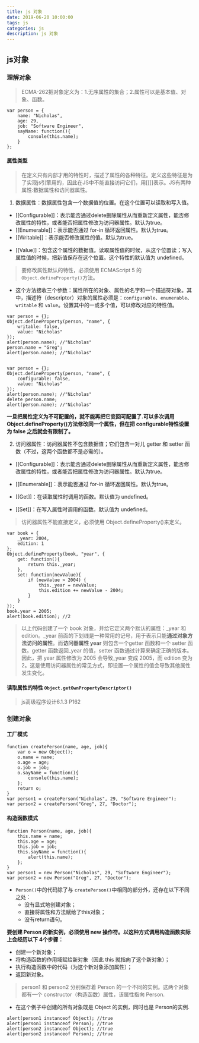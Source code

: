 ```yaml
---
title: js 对象
date: 2019-06-20 10:00:00
tags: js
categories: js
description: js 对象
---
```


## js对象

### 理解对象

> ECMA-262把对象定义为：1.无序属性的集合；2.属性可以是基本值、对象、函数。

```
var person = { 
    name: "Nicholas", 
    age: 29, 
    job: "Software Engineer", 
    sayName: function(){ 
        console(this.name); 
    } 
};

```

#### 属性类型
> 在定义只有内部才用的特性时，描述了属性的各种特征。定义这些特征是为了实现js引擎用的，因此在JS中不能直接访问它们，用[[]]表示。JS有两种属性:数据属性和访问器属性。

1. 数据属性：数据属性包含一个数据值的位置。在这个位置可以读取和写入值。

* [[Configurable]]：表示能否通过delete删除属性从而重新定义属性，能否修改属性的特性，或者能否把属性修改为访问器属性。默认为true。
* [[Enumerable]]：表示能否通过 for-in 循环返回属性。默认为true。
* [[Writable]]：表示能否修改属性的值。默认为true。
+ [[Value]]：包含这个属性的数据值。读取属性值的时候，从这个位置读；写入属性值的时候，把新值保存在这个位置。这个特性的默认值为 undefined。

> 要修改属性默认的特性，必须使用 ECMAScript 5 的 `Object.defineProperty()`方法。

+ 这个方法接收三个参数：属性所在的对象、属性的名字和一个描述符对象。其中，描述符（descriptor）对象的属性必须是：`configurable`、`enumerable`、`writable` 和 `value`。设置其中的一或多个值，可以修改对应的特性值。

```
var person = {}; 
Object.defineProperty(person, "name", { 
    writable: false, 
    value: "Nicholas" 
}); 
alert(person.name); //"Nicholas" 
person.name = "Greg"; 
alert(person.name); //"Nicholas"


var person = {}; 
Object.defineProperty(person, "name", { 
    configurable: false, 
    value: "Nicholas" 
}); 
alert(person.name); //"Nicholas" 
delete person.name; 
alert(person.name); //"Nicholas"

```

**一旦把属性定义为不可配置的，就不能再把它变回可配置了.可以多次调用 Object.defineProperty()方法修改同一个属性，但在把 configurable特性设置为 false 之后就会有限制了。**

2. 访问器属性：访问器属性不包含数据值；它们包含一对儿 getter 和 setter 函数（不过，这两个函数都不是必需的）。

+ [[Configurable]]：表示能否通过delete删除属性从而重新定义属性，能否修改属性的特性，或者能否把属性修改为访问器属性。默认为true。

+  [[Enumerable]]：表示能否通过 for-in 循环返回属性。默认为true。

+ [[Get]]：在读取属性时调用的函数。默认值为 undefined。

+ [[Set]]：在写入属性时调用的函数。默认值为 undefined。

> 访问器属性不能直接定义，必须使用 Object.defineProperty()来定义。

```
var book = { 
    _year: 2004, 
    edition: 1 
}; 
Object.defineProperty(book, "year", { 
    get: function(){ 
        return this._year; 
    }, 
    set: function(newValue){ 
        if (newValue > 2004) { 
            this._year = newValue; 
            this.edition += newValue - 2004; 
        } 
    } 
}); 
book.year = 2005; 
alert(book.edition); //2

```

> 以上代码创建了一个 book 对象，并给它定义两个默认的属性：_year 和 edition。_year 前面的下划线是一种常用的记号，用于表示只能**通过对象方法访问的属性**。而**访问器属性 year** 则包含一个getter 函数和一个 setter 函数。getter 函数返回_year 的值，setter 函数通过计算来确定正确的版本。因此，把 year 属性修改为 2005 会导致_year 变成 2005，而 edition 变为 2。这是使用访问器属性的常见方式，即设置一个属性的值会导致其他属性发生变化。

#### 读取属性的特性 `Object.getOwnPropertyDescriptor()`

> js高级程序设计6.1.3  P162

### 创建对象

#### 工厂模式

```
function createPerson(name, age, job){ 
    var o = new Object(); 
    o.name = name; 
    o.age = age; 
    o.job = job; 
    o.sayName = function(){ 
        console(this.name); 
    }; 
    return o; 
}
var person1 = createPerson("Nicholas", 29, "Software Engineer"); 
var person2 = createPerson("Greg", 27, "Doctor");

```

#### 构造函数模式

```
function Person(name, age, job){ 
    this.name = name; 
    this.age = age; 
    this.job = job; 
    this.sayName = function(){ 
        alert(this.name); 
    }; 
}
var person1 = new Person("Nicholas", 29, "Software Engineer"); 
var person2 = new Person("Greg", 27, "Doctor");
```
+ `Person()`中的代码除了与 `createPerson()`中相同的部分外，还存在以下不同之处：
   + 没有显式地创建对象；
   + 直接将属性和方法赋给了this对象；
   + 没有return语句。

**要创建 Person 的新实例，必须使用 new 操作符。以这种方式调用构造函数实际上会经历以下 4个步骤：**
+ 创建一个新对象；
+ 将构造函数的作用域赋给新对象（因此 this 就指向了这个新对象）；
+ 执行构造函数中的代码（为这个新对象添加属性）；
+ 返回新对象。
> person1 和 person2 分别保存着 Person 的一个不同的实例。这两个对象都有一个 constructor（构造函数）属性，该属性指向 Person.

+ 在这个例子中创建的所有对象既是 Object 的实例，同时也是 Person的实例.

```
alert(person1 instanceof Object); //true 
alert(person1 instanceof Person); //true 
alert(person2 instanceof Object); //true 
alert(person2 instanceof Person); //true

```